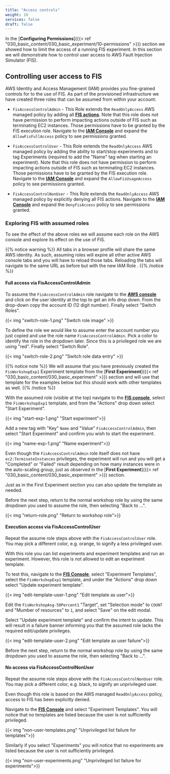 ```yaml
---
title: "Access controls"
weight: 10
services: false
draft: false
---
```


In the [**Configuring Permissions**]({{< ref "030_basic_content/030_basic_experiment/10-permissions" >}}) section we showed how to limit the access of a running FIS experiment. In this section we will demonstrate how to control user access to AWS Fault Injection Simulator (FIS). 

## Controlling user access to FIS

AWS Identity and Access Management (IAM) provides you fine-grained controls for to the use of FIS. As part of the provisioned infrastructure we have created three roles that can be assumed from within your account:

* `FisAccessControlAdmin` - This Role extends the `ReadOnlyAccess` AWS managed policy by adding all [**FIS actions**](https://docs.aws.amazon.com/service-authorization/latest/reference/list_awsfaultinjectionsimulator.html#awsfaultinjectionsimulator-actions-as-permissions). Note that this role does not have permission to perform impacting actions outside of FIS such as terminating EC2 instances. Those permissions have to be granted by the FIS execution role. Navigate to the [**IAM Console**](https://console.aws.amazon.com/iam/home?#/roles/FisAccessControlAdmin) and expand the `AllowFisFullAccess` policy to see permissions granted.

* `FisAccessControlUser` - This Role extends the `ReadOnlyAccess` AWS managed policy by adding the ability to start/stop experiments and to tag Experiments (required to add the "Name" tag when starting an experiment). Note that this role does not have permission to perform impacting actions outside of FIS such as terminating EC2 instances. Those permissions have to be granted by the FIS execution role. Navigate to the [**IAM Console**](https://console.aws.amazon.com/iam/home?#/roles/FisAccessControlUser) and expand the `AllowFisUsageAccess` policy to see permissions granted.

* `FisAccessControlNonUser` - This Role extends the `ReadOnlyAccess` AWS managed policy by explicitly denying all FIS actions. Navigate to the [**IAM Console**](https://console.aws.amazon.com/iam/home?#/roles/FisAccessControlNonUser) and expand the `DenyFisAccess` policy to see permissions granted. 

### Exploring FIS with assumed roles

To see the effect of the above roles we will assume each role on the AWS console and explore its effect on the use of FIS.

{{% notice warning %}}
All tabs in a browser profile will share the same AWS identity. As such, assuming roles will expire all other active AWS console tabs and you will have to reload those tabs. Reloading the tabs will navigate to the same URL as before but with the new IAM Role .
{{% /notice %}}

#### Full access via FisAccessControlAdmin

To assume the `FisAccessControlAdmin` role navigate to the [**AWS console**](https://console.aws.amazon.com/console/home) and click on the user identity at the top to get an info drop down. From the drop-down copy the account ID (12 digit number). Finally select "Switch Roles".

{{< img "switch-role-1.png" "Switch role image" >}}

To define the role we would like to assume enter the account number you just copied and use the role name `FisAccessControlAdmin`. Pick a color to identify the role in the dropdown later. Since this is a privileged role we are using "red". Finally select "Switch Role".

{{< img "switch-role-2.png" "Switch role data entry" >}}

{{% notice note %}}
We will assume that you have previously created the `FisWorkshopExp1` Experiment template from the [**First Experiment**]({{< ref "030_basic_content/030_basic_experiment" >}}) section and will use that template for the examples below but this should work with other templates as well.
{{% /notice %}}

With the assumed role (visible at the top) navigate to the [**FIS console**](https://console.aws.amazon.com/fis/home?#ExperimentTemplates), select the `FisWorkshopExp1` template, and from the "Actions" drop down select "Start Experiment".

{{< img "start-exp-1.png" "Start experiment">}}

Add a new tag with "Key" `Name` and "Value" `FisAccessControlAdmin`, then select "Start Experiment" and confirm you wish to start the experiment.

{{< img "name-exp-1.png" "Name experiment">}}

Even though the `FisAccessControlAdmin` role itself does not have `ec2:TerminateInstances` privileges, the experiment will run and you will get a "Completed" or "Failed" result depending on how many instances were in the auto-scaling group, just as observed in the [**First Experiment**]({{< ref "030_basic_content/030_basic_experiment" >}}) section.

Just as in the First Experiment section you can also update the template as needed.

Before the next step, return to the normal workshop role by using the same dropdown you used to assume the role, then selecting "Back to ...". 

{{< img "return-role.png" "Return to workshop role">}}

#### Execution access via FisAccessControlUser

Repeat the assume role steps above with the `FisAccessControlUser` role. You may pick a different color, e.g. orange, to signify a less privileged user. 

With this role you can list experiments and experiment templates and run an experiment. However, this role is not allowed to edit an experiment template.

To test this, navigate to the [**FIS Console**](https://console.aws.amazon.com/fis/home?#ExperimentTemplates), select "Experiment Templates", select the `FisWorkshopExp1` template, and under the "Actions" drop down select "Update experiment template". 

{{< img "edit-template-user-1.png" "Edit template as user">}}

Edit the `FisWorkshopAsg-50Percent1` "Target", set "Selection mode" to `COUNT` and "Mumber of resources" to `1`, and select "Save" on the edit modal.

Select "Update experiment template" and confirm the intent to update. This will result in a failure banner informing you that the assumed role lacks the required edit/update privileges.

{{< img "edit-template-user-2.png" "Edit template as user failure">}}

Before the next step, return to the normal workshop role by using the same dropdown you used to assume the role, then selecting "Back to ...". 

#### No access via FisAccessControlNonUser

Repeat the assume role steps above with the `FisAccessControlNonUser` role. You may pick a different color, e.g. black, to signify an unprivileged user. 

Even though this role is based on the AWS managed `ReadOnlyAccess` policy, access to FIS has been explicitly denied. 

Navigate to the [**FIS Console**](https://console.aws.amazon.com/fis/home?#Home) and select "Experiment Templates". You will notice that no templates are listed because the user is not sufficiently privileged.

{{< img "non-user-templates.png" "Unprivileged list failure for templates">}}

Similarly if you select "Experiments" you will notice that no experiments are listed because the user is not sufficiently privileged.

{{< img "non-user-experiments.png" "Unprivileged list failure for experiments">}}
